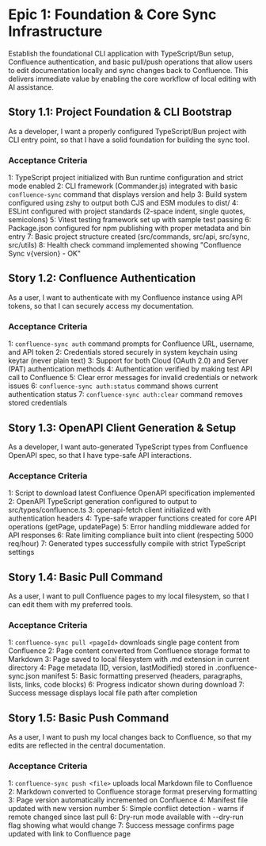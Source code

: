 # Epic 1: Foundation & Core Sync Infrastructure

Establish the foundational CLI application with TypeScript/Bun setup, Confluence authentication, and basic pull/push operations that allow users to edit documentation locally and sync changes back to Confluence. This delivers immediate value by enabling the core workflow of local editing with AI assistance.

## Story 1.1: Project Foundation & CLI Bootstrap

As a developer,
I want a properly configured TypeScript/Bun project with CLI entry point,
so that I have a solid foundation for building the sync tool.

### Acceptance Criteria

1: TypeScript project initialized with Bun runtime configuration and strict mode enabled
2: CLI framework (Commander.js) integrated with basic `confluence-sync` command that displays version and help
3: Build system configured using zshy to output both CJS and ESM modules to dist/
4: ESLint configured with project standards (2-space indent, single quotes, semicolons)
5: Vitest testing framework set up with sample test passing
6: Package.json configured for npm publishing with proper metadata and bin entry
7: Basic project structure created (src/commands, src/api, src/sync, src/utils)
8: Health check command implemented showing "Confluence Sync v{version} - OK"

## Story 1.2: Confluence Authentication

As a user,
I want to authenticate with my Confluence instance using API tokens,
so that I can securely access my documentation.

### Acceptance Criteria

1: `confluence-sync auth` command prompts for Confluence URL, username, and API token
2: Credentials stored securely in system keychain using keytar (never plain text)
3: Support for both Cloud (OAuth 2.0) and Server (PAT) authentication methods
4: Authentication verified by making test API call to Confluence
5: Clear error messages for invalid credentials or network issues
6: `confluence-sync auth:status` command shows current authentication status
7: `confluence-sync auth:clear` command removes stored credentials

## Story 1.3: OpenAPI Client Generation & Setup

As a developer,
I want auto-generated TypeScript types from Confluence OpenAPI spec,
so that I have type-safe API interactions.

### Acceptance Criteria

1: Script to download latest Confluence OpenAPI specification implemented
2: OpenAPI TypeScript generation configured to output to src/types/confluence.ts
3: openapi-fetch client initialized with authentication headers
4: Type-safe wrapper functions created for core API operations (getPage, updatePage)
5: Error handling middleware added for API responses
6: Rate limiting compliance built into client (respecting 5000 req/hour)
7: Generated types successfully compile with strict TypeScript settings

## Story 1.4: Basic Pull Command

As a user,
I want to pull Confluence pages to my local filesystem,
so that I can edit them with my preferred tools.

### Acceptance Criteria

1: `confluence-sync pull <pageId>` downloads single page content from Confluence
2: Page content converted from Confluence storage format to Markdown
3: Page saved to local filesystem with .md extension in current directory
4: Page metadata (ID, version, lastModified) stored in .confluence-sync.json manifest
5: Basic formatting preserved (headers, paragraphs, lists, links, code blocks)
6: Progress indicator shown during download
7: Success message displays local file path after completion

## Story 1.5: Basic Push Command

As a user,
I want to push my local changes back to Confluence,
so that my edits are reflected in the central documentation.

### Acceptance Criteria

1: `confluence-sync push <file>` uploads local Markdown file to Confluence
2: Markdown converted to Confluence storage format preserving formatting
3: Page version automatically incremented on Confluence
4: Manifest file updated with new version number
5: Simple conflict detection - warns if remote changed since last pull
6: Dry-run mode available with --dry-run flag showing what would change
7: Success message confirms page updated with link to Confluence page
